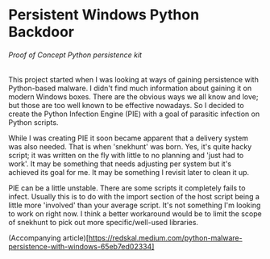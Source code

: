 # Persistent Windows Python Backdoor
###### Proof of Concept Python persistence kit

This project started when I was looking at ways of gaining persistence with
Python-based malware. I didn't find much information about gaining it on modern
Windows boxes. There are the obvious ways we all know and love; but those are
too well known to be effective nowadays. So I decided to create the Python
Infection Engine (PIE) with a goal of parasitic infection on Python scripts.

While I was creating PIE it soon became apparent that a delivery system was also
needed. That is when 'snekhunt' was born. Yes, it's quite hacky script; it was
written on the fly with little to no planning and 'just had to work'. It may be
something that needs adjusting per system but it's achieved its goal for me. It
may be something I revisit later to clean it up.

PIE can be a little unstable. There are some scripts it completely fails to
infect. Usually this is to do with the import section of the host script being
a little more 'involved' than your average script. It's not something I'm
looking to work on right now. I think a better workaround would be to limit the
scope of snekhunt to pick out more specific/well-used libraries.

(Accompanying article)[https://redskal.medium.com/python-malware-persistence-with-windows-65eb7ed02334]